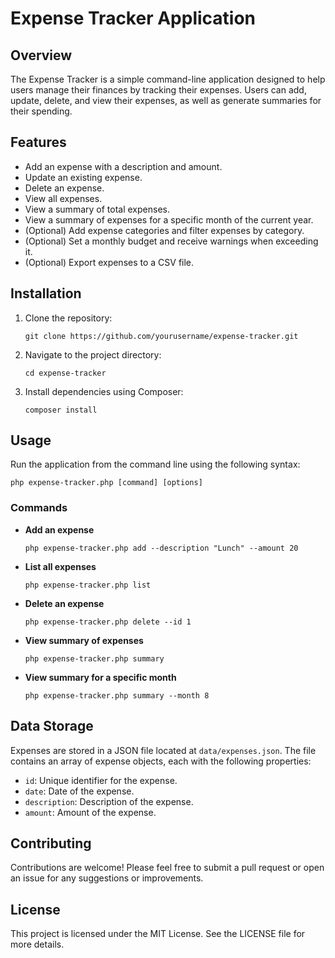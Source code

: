 # Expense Tracker Application

## Overview
The Expense Tracker is a simple command-line application designed to help users manage their finances by tracking their expenses. Users can add, update, delete, and view their expenses, as well as generate summaries for their spending.

## Features
- Add an expense with a description and amount.
- Update an existing expense.
- Delete an expense.
- View all expenses.
- View a summary of total expenses.
- View a summary of expenses for a specific month of the current year.
- (Optional) Add expense categories and filter expenses by category.
- (Optional) Set a monthly budget and receive warnings when exceeding it.
- (Optional) Export expenses to a CSV file.

## Installation
1. Clone the repository:
   ```
   git clone https://github.com/yourusername/expense-tracker.git
   ```
2. Navigate to the project directory:
   ```
   cd expense-tracker
   ```
3. Install dependencies using Composer:
   ```
   composer install
   ```

## Usage
Run the application from the command line using the following syntax:
```
php expense-tracker.php [command] [options]
```

### Commands
- **Add an expense**
  ```
  php expense-tracker.php add --description "Lunch" --amount 20
  ```

- **List all expenses**
  ```
  php expense-tracker.php list
  ```

- **Delete an expense**
  ```
  php expense-tracker.php delete --id 1
  ```

- **View summary of expenses**
  ```
  php expense-tracker.php summary
  ```

- **View summary for a specific month**
  ```
  php expense-tracker.php summary --month 8
  ```

## Data Storage
Expenses are stored in a JSON file located at `data/expenses.json`. The file contains an array of expense objects, each with the following properties:
- `id`: Unique identifier for the expense.
- `date`: Date of the expense.
- `description`: Description of the expense.
- `amount`: Amount of the expense.

## Contributing
Contributions are welcome! Please feel free to submit a pull request or open an issue for any suggestions or improvements.

## License
This project is licensed under the MIT License. See the LICENSE file for more details.